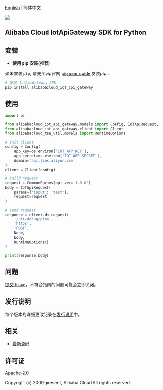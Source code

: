[English](README.md) | 简体中文

![](https://aliyunsdk-pages.alicdn.com/icons/AlibabaCloud.svg)

## Alibaba Cloud IotApiGateway SDK for Python


## 安装

- **使用 pip 安装(推荐)**

如未安装 `pip`, 请先至pip官网 [pip user guide](https://pip.pypa.io/en/stable/installing/ "pip User Guide") 安装pip .

```bash
# 安装 IotApiGateway SDK
pip install alibabacloud_iot_api_gateway
```

## 使用

```python
import os

from alibabacloud_iot_api_gateway.models import Config, IoTApiRequest, CommonParams
from alibabacloud_iot_api_gateway.client import Client
from alibabacloud_tea_util.models import RuntimeOptions

# init client
config = Config(
    app_key=os.environ['IOT_APP_KEY'],
    app_secret=os.environ['IOT_APP_SECRET'],
    domain='api.link.aliyun.com'
)
client = Client(config)

# build request
request = CommonParams(api_ver='1.0.0')
body = IoTApiRequest(
    params={'input': 'test'},
    request=request
)

# send request
response = client.do_request(
    '/kit/debug/ping',
    'https',
    'POST',
    None,
    body,
    RuntimeOptions()
)

print(response.body)
```


## 问题
[提交 Issue](https://github.com/aliyun/alibabacloud-iot-api-gateway-sdk/issues/new)，不符合指南的问题可能会立即关闭。

## 发行说明
每个版本的详细更改记录在[发行说明](./ChangeLog.md)中。

## 相关
* [最新源码](https://github.com/aliyun/alibabacloud-iot-api-gateway-sdk)

## 许可证
[Apache-2.0](http://www.apache.org/licenses/LICENSE-2.0)

Copyright (c) 2009-present, Alibaba Cloud All rights reserved.

